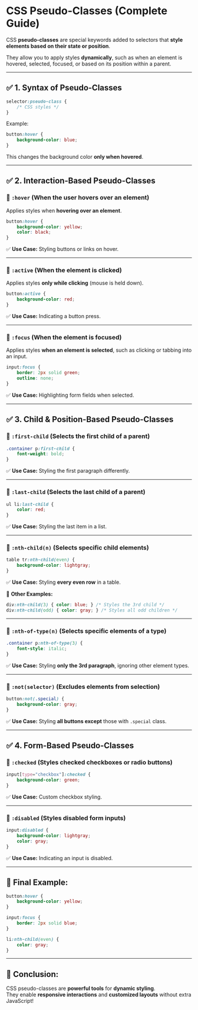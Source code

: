 # CSS Pseudo-Classes (Complete Guide)

CSS **pseudo-classes** are special keywords added to selectors that **style elements based on their state or position**.

They allow you to apply styles **dynamically**, such as when an element is hovered, selected, focused, or based on its position within a parent.

---

## ✅ 1. Syntax of Pseudo-Classes
```css
selector:pseudo-class {
    /* CSS styles */
}
```
Example:
```css
button:hover {
    background-color: blue;
}
```
This changes the background color **only when hovered**.

---

## ✅ 2. Interaction-Based Pseudo-Classes

### 🔹 `:hover` (When the user hovers over an element)
Applies styles when **hovering over an element**.
```css
button:hover {
    background-color: yellow;
    color: black;
}
```
✅ **Use Case:** Styling buttons or links on hover.

---

### 🔹 `:active` (When the element is clicked)
Applies styles **only while clicking** (mouse is held down).
```css
button:active {
    background-color: red;
}
```
✅ **Use Case:** Indicating a button press.

---

### 🔹 `:focus` (When the element is focused)
Applies styles **when an element is selected**, such as clicking or tabbing into an input.
```css
input:focus {
    border: 2px solid green;
    outline: none;
}
```
✅ **Use Case:** Highlighting form fields when selected.

---

## ✅ 3. Child & Position-Based Pseudo-Classes

### 🔹 `:first-child` (Selects the first child of a parent)
```css
.container p:first-child {
    font-weight: bold;
}
```
✅ **Use Case:** Styling the first paragraph differently.

---

### 🔹 `:last-child` (Selects the last child of a parent)
```css
ul li:last-child {
    color: red;
}
```
✅ **Use Case:** Styling the last item in a list.

---

### 🔹 `:nth-child(n)` (Selects specific child elements)
```css
table tr:nth-child(even) {
    background-color: lightgray;
}
```
✅ **Use Case:** Styling **every even row** in a table.

🔸 **Other Examples:**
```css
div:nth-child(3) { color: blue; } /* Styles the 3rd child */
div:nth-child(odd) { color: gray; } /* Styles all odd children */
```

---

### 🔹 `:nth-of-type(n)` (Selects specific elements of a type)
```css
.container p:nth-of-type(3) {
    font-style: italic;
}
```
✅ **Use Case:** Styling **only the 3rd paragraph**, ignoring other element types.

---

### 🔹 `:not(selector)` (Excludes elements from selection)
```css
button:not(.special) {
    background-color: gray;
}
```
✅ **Use Case:** Styling **all buttons except** those with `.special` class.

---

## ✅ 4. Form-Based Pseudo-Classes

### 🔹 `:checked` (Styles checked checkboxes or radio buttons)
```css
input[type="checkbox"]:checked {
    background-color: green;
}
```
✅ **Use Case:** Custom checkbox styling.

---

### 🔹 `:disabled` (Styles disabled form inputs)
```css
input:disabled {
    background-color: lightgray;
    color: gray;
}
```
✅ **Use Case:** Indicating an input is disabled.

---

## 🎯 Final Example:
```css
button:hover {
    background-color: yellow;
}

input:focus {
    border: 2px solid blue;
}

li:nth-child(even) {
    color: gray;
}
```

---

## 🎉 Conclusion:
CSS pseudo-classes are **powerful tools** for **dynamic styling**.  
They enable **responsive interactions** and **customized layouts** without extra JavaScript!

